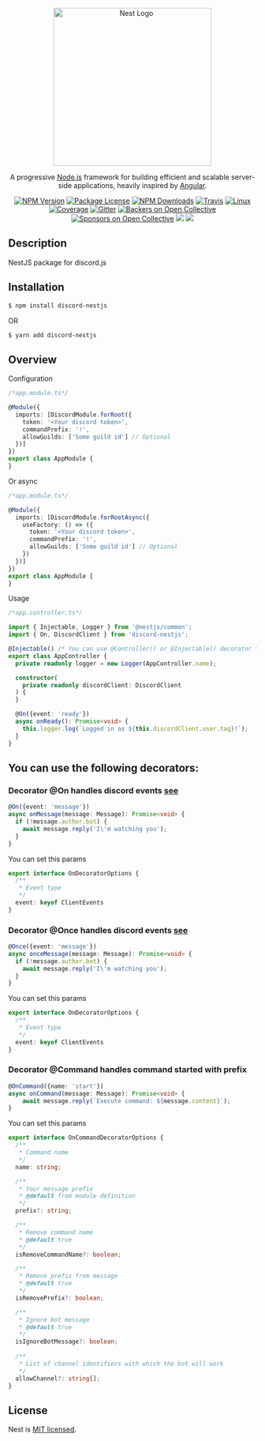 <p align="center">
  <a href="http://nestjs.com/" target="blank"><img src="https://nestjs.com/img/logo_text.svg" width="320" alt="Nest Logo" /></a>
</p>

[travis-image]: https://api.travis-ci.org/nestjs/nest.svg?branch=master
[travis-url]: https://travis-ci.org/nestjs/nest
[linux-image]: https://img.shields.io/travis/nestjs/nest/master.svg?label=linux
[linux-url]: https://travis-ci.org/nestjs/nest
  
  <p align="center">A progressive <a href="http://nodejs.org" target="blank">Node.js</a> framework for building efficient and scalable server-side applications, heavily inspired by <a href="https://angular.io" target="blank">Angular</a>.</p>
    <p align="center">
<a href="https://www.npmjs.com/~nestjscore"><img src="https://img.shields.io/npm/v/@nestjs/core.svg" alt="NPM Version" /></a>
<a href="https://www.npmjs.com/~nestjscore"><img src="https://img.shields.io/npm/l/@nestjs/core.svg" alt="Package License" /></a>
<a href="https://www.npmjs.com/~nestjscore"><img src="https://img.shields.io/npm/dm/@nestjs/core.svg" alt="NPM Downloads" /></a>
<a href="https://travis-ci.org/nestjs/nest"><img src="https://api.travis-ci.org/nestjs/nest.svg?branch=master" alt="Travis" /></a>
<a href="https://travis-ci.org/nestjs/nest"><img src="https://img.shields.io/travis/nestjs/nest/master.svg?label=linux" alt="Linux" /></a>
<a href="https://coveralls.io/github/nestjs/nest?branch=master"><img src="https://coveralls.io/repos/github/nestjs/nest/badge.svg?branch=master#5" alt="Coverage" /></a>
<a href="https://gitter.im/nestjs/nestjs?utm_source=badge&utm_medium=badge&utm_campaign=pr-badge&utm_content=body_badge"><img src="https://badges.gitter.im/nestjs/nestjs.svg" alt="Gitter" /></a>
<a href="https://opencollective.com/nest#backer"><img src="https://opencollective.com/nest/backers/badge.svg" alt="Backers on Open Collective" /></a>
<a href="https://opencollective.com/nest#sponsor"><img src="https://opencollective.com/nest/sponsors/badge.svg" alt="Sponsors on Open Collective" /></a>
  <a href="https://paypal.me/kamilmysliwiec"><img src="https://img.shields.io/badge/Donate-PayPal-dc3d53.svg"/></a>
  <a href="https://twitter.com/nestframework"><img src="https://img.shields.io/twitter/follow/nestframework.svg?style=social&label=Follow"></a>
</p>
  <!--[![Backers on Open Collective](https://opencollective.com/nest/backers/badge.svg)](https://opencollective.com/nest#backer)
  [![Sponsors on Open Collective](https://opencollective.com/nest/sponsors/badge.svg)](https://opencollective.com/nest#sponsor)-->

## Description

NestJS package for discord.js

## Installation

```bash
$ npm install discord-nestjs
```
OR 
```bash
$ yarn add discord-nestjs
```

## Overview
Configuration
```typescript
/*app.module.ts*/

@Module({
  imports: [DiscordModule.forRoot({
    token: '<Your discord token>',
    commandPrefix: '!',
    allowGuilds: ['Some guild id'] // Optional
  })]
})
export class AppModule {
}
```
Or async
```typescript
/*app.module.ts*/

@Module({
  imports: [DiscordModule.forRootAsync({
    useFactory: () => ({
      token: '<Your discord token>',
      commandPrefix: '!',
      allowGuilds: ['Some guild id'] // Optional
    })
  })]
})
export class AppModule {
}
```
Usage
```typescript
/*app.controller.ts*/

import { Injectable, Logger } from '@nestjs/common';
import { On, DiscordClient } from 'discord-nestjs';

@Injectable() /* You can use @Controller() or @Injectable() decorator */
export class AppController {
  private readonly logger = new Logger(AppController.name);

  constructor(
    private readonly discordClient: DiscordClient
  ) {
  }

  @On({event: 'ready'})
  async onReady(): Promise<void> {
    this.logger.log(`Logged in as ${this.discordClient.user.tag}!`);
  }
}
```

## You can use the following decorators:

### Decorator @On handles discord events [see](https://gist.github.com/koad/316b265a91d933fd1b62dddfcc3ff584)
```typescript
@On({event: 'message'})
async onMessage(message: Message): Promise<void> {
  if (!message.author.bot) {
    await message.reply('I\'m watching you');
  }
}
```
You can set this params
```typescript
export interface OnDecoratorOptions {
  /**
   * Event type
   */
  event: keyof ClientEvents
}
```

### Decorator @Once handles discord events [see](https://gist.github.com/koad/316b265a91d933fd1b62dddfcc3ff584)
```typescript
@Once({event: 'message'})
async onceMessage(message: Message): Promise<void> {
  if (!message.author.bot) {
    await message.reply('I\'m watching you');
  }
}
```
You can set this params
```typescript
export interface OnDecoratorOptions {
  /**
   * Event type
   */
  event: keyof ClientEvents
}
```

### Decorator @Command handles command started with prefix
```typescript
@OnCommand({name: 'start'})
async onCommand(message: Message): Promise<void> {
    await message.reply(`Execute command: ${message.content}`);
}
```
You can set this params
```typescript
export interface OnCommandDecoratorOptions {
  /**
   * Command name
   */
  name: string;

  /**
   * Your message prefix
   * @default from module definition
   */
  prefix?: string;

  /**
   * Remove command name
   * @default true
   */
  isRemoveCommandName?: boolean;

  /**
   * Remove prefix from message
   * @default true
   */
  isRemovePrefix?: boolean;

  /**
   * Ignore bot message
   * @default true
   */
  isIgnoreBotMessage?: boolean;
  
  /**
   * List of channel identifiers with which the bot will work
   */
  allowChannel?: string[];
}

```

## License

  Nest is [MIT licensed](LICENSE).
